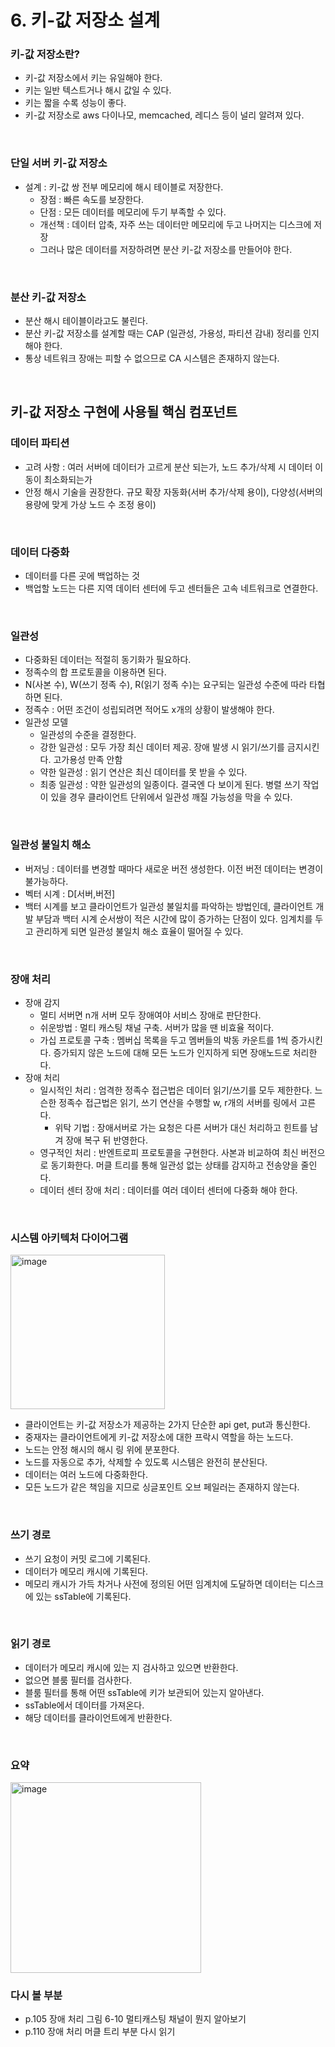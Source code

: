 # 6. 키-값 저장소 설계
### 키-값 저장소란?
- 키-값 저장소에서 키는 유일해야 한다. 
- 키는 일반 텍스트거나 해시 값일 수 있다.
- 키는 짧을 수록 성능이 좋다. 
- 키-값 저장소로 aws 다이나모, memcached, 레디스 등이 널리 알려져 있다.
<br/>

### 단일 서버 키-값 저장소
- 설계 : 키-값 쌍 전부 메모리에 해시 테이블로 저장한다.
  - 장점 : 빠른 속도를 보장한다.
  - 단점 : 모든 데이터를 메모리에 두기 부족할 수 있다.
  - 개선책 : 데이터 압축, 자주 쓰는 데이터만 메모리에 두고 나머지는 디스크에 저장
  - 그러나 많은 데이터를 저장하려면 분산 키-값 저장소를 만들어야 한다.
<br/>

### 분산 키-값 저장소
- 분산 해시 테이블이라고도 불린다.
- 분산 키-값 저장소를 설계할 때는 CAP (일관성, 가용성, 파티션 감내) 정리를 인지해야 한다.
- 통상 네트워크 장애는 피할 수 없으므로 CA 시스템은 존재하지 않는다.
<br/>


## 키-값 저장소 구현에 사용될 핵심 컴포넌트
### 데이터 파티션
- 고려 사항 : 여러 서버에 데이터가 고르게 분산 되는가, 노드 추가/삭제 시 데이터 이동이 최소화되는가
- 안정 해시 기술을 권장한다. 규모 확장 자동화(서버 추가/삭제 용이), 다양성(서버의 용량에 맞게 가상 노드 수 조정 용이)
<br/>


### 데이터 다중화
- 데이터를 다른 곳에 백업하는 것
- 백업할 노드는 다른 지역 데이터 센터에 두고 센터들은 고속 네트워크로 연결한다.
<br/>


### 일관성
- 다중화된 데이터는 적절히 동기화가 필요하다.
- 정족수의 합 프로토콜을 이용하면 된다.
- N(사본 수), W(쓰기 정족 수), R(읽기 정족 수)는 요구되는 일관성 수준에 따라 타협하면 된다.
- 정족수 : 어떤 조건이 성립되려면 적어도 x개의 상황이 발생해야 한다.
- 일관성 모델
  - 일관성의 수준을 결정한다.
  - 강한 일관성 : 모두 가장 최신 데이터 제공. 장애 발생 시 읽기/쓰기를 금지시킨다. 고가용성 만족 안함
  - 약한 일관성 : 읽기 연산은 최신 데이터를 못 받을 수 있다.
  - 최종 일관성 : 약한 일관성의 일종이다. 결국엔 다 보이게 된다. 병렬 쓰기 작업이 있을 경우 클라이언트 단위에서 일관성 깨질 가능성을 막을 수 있다.
<br/>

### 일관성 불일치 해소
- 버저닝 : 데이터를 변경할 때마다 새로운 버전 생성한다. 이전 버전 데이터는 변경이 불가능하다.
- 벡터 시계 : D[서버,버전] 
- 백터 시계를 보고 클라이언트가 일관성 불일치를 파악하는 방법인데, 클라이언트 개발 부담과 백터 시계 순서쌍이 적은 시간에 많이 증가하는 단점이 있다. 임계치를 두고 관리하게 되면 일관성 불일치 해소 효율이 떨어질 수 있다.
<br/>

### 장애 처리
- 장애 감지 
  - 멀티 서버면 n개 서버 모두 장애여야 서비스 장애로 판단한다.
  - 쉬운방법 : 멀티 캐스팅 채널 구축. 서버가 많을 땐 비효율 적이다. 
  - 가십 프로토콜 구축 : 멤버십 목록을 두고 멤버들의 박동 카운트를 1씩 증가시킨다. 증가되지 않은 노드에 대해 모든 노드가 인지하게 되면 장애노드로 처리한다.
- 장애 처리
  - 일시적인 처리 : 엄격한 정족수 접근법은 데이터 읽기/쓰기를 모두 제한한다. 느슨한 정족수 접근법은 읽기, 쓰기 연산을 수행할 w, r개의 서버를 링에서 고른다.  
    - 위탁 기법 : 장애서버로 가는 요청은 다른 서버가 대신 처리하고 힌트를 남겨 장애 복구 뒤 반영한다.
  - 영구적인 처리 : 반엔트로피 프로토콜을 구현한다. 사본과 비교하여 최신 버전으로 동기화한다. 머클 트리를 통해 일관성 없는 상태를 감지하고 전송양을 줄인다. 
  - 데이터 센터 장애 처리 : 데이터를 여러 데이터 센터에 다중화 해야 한다.
<br/>

### 시스템 아키텍처 다이어그램
<img width="247" alt="image" src="https://github.com/Beakjiyeon/reading-record/assets/35768650/75b1a4d9-c1b7-4752-a1f9-b5f2116c9f58">

- 클라이언트는 키-값 저장소가 제공하는 2가지 단순한 api get, put과 통신한다.
- 중재자는 클라이언트에게 키-값 저장소에 대한 프락시 역할을 하는 노드다.
- 노드는 안정 해시의 해시 링 위에 분포한다.
- 노드를 자동으로 추가, 삭제할 수 있도록 시스템은 완전히 분산된다.
- 데이터는 여러 노드에 다중화한다.
- 모든 노드가 같은 책임을 지므로 싱글포인트 오브 페일러는 존재하지 않는다. 
<br/>

### 쓰기 경로
- 쓰기 요청이 커밋 로그에 기록된다.
- 데이터가 메모리 캐시에 기록된다.
- 메모리 캐시가 가득 차거나 사전에 정의된 어떤 임계치에 도달하면 데이터는 디스크에 있는 ssTable에 기록된다. 
<br/>

### 읽기 경로
- 데이터가 메모리 캐시에 있는 지 검사하고 있으면 반환한다.
- 없으면 블룸 필터를 검사한다.
- 블룸 필터를 통해 어떤 ssTable에 키가 보관되어 있는지 알아낸다.
- ssTable에서 데이터를 가져온다.
- 해당 데이터를 클라이언트에게 반환한다.
<br/>


### 요약
<img width="305" alt="image" src="https://github.com/Beakjiyeon/reading-record/assets/35768650/4b78049e-422a-4dd8-9f14-d27f307ab005">
<br/>

### 다시 볼 부분
- p.105 장애 처리 그림 6-10 멀티캐스팅 채널이 뭔지 알아보기
- p.110 장애 처리 머클 트리 부분 다시 읽기
<br/>


